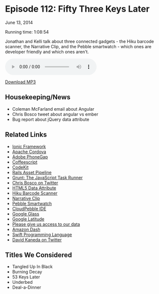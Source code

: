 Episode 112: Fifty Three Keys Later
====
June 13, 2014

Running time: 1:08:54

Jonathan and Kelli talk about three connected gadgets - the Hiku barcode scanner, the Narrative Clip, and the Pebble smartwatch - which ones are developer friendly and which ones aren't.

<audio preload="auto" controls>
    <source src="https://s3.amazonaws.com/nitch/Episode_112_Fifty_Three_Keys_Later.mp3" type="audio/mpeg" />
    <source src="https://s3.amazonaws.com/nitch/Episode_112_Fifty_Three_Keys_Later.ogg" type="audio/ogg" />
    Your browser does not support HTML5 audio. Please download the episode using the link below.
</audio>

[Download MP3](https://s3.amazonaws.com/nitch/Episode_112_Fifty_Three_Keys_Later.mp3 "Episode 112: Fifty Three Keys Later")

## Housekeeping/News

* Coleman McFarland email about Angular
* Chris Bosco tweet about angular vs ember
* Bug report about jQuery data attribute

## Related Links

* [Ionic Framework](http://ionicframework.com/ "Ionic: Advanced HTML5 Hybrid Mobile App Framework")
* [Apache Cordova](http://cordova.apache.org/ "Apache Cordova")
* [Adobe PhoneGap](http://phonegap.com/)
* [Coffeescript](http://coffeescript.org/ "CoffeeScript")
* [CodeKit](https://incident57.com/codekit/ "CodeKit: THE Mac App For Web Developers")
* [Rails Asset Pipeline](http://guides.rubyonrails.org/asset_pipeline.html "The Asset Pipeline — Ruby on Rails Guides")
* [Grunt: The JavaScript Task Runner](http://gruntjs.com/ "Grunt: The JavaScript Task Runner")
* [Chris Bosco on Twitter](https://twitter.com/cbsides)
* [HTML5 Data Attribute](http://html5doctor.com/html5-custom-data-attributes/)
* [Hiku Barcode Scanner](http://www.google.com/search?q=Hiku+Barcode+Scanner&btnI "Hiku Barcode Scanner - Google Search")
* [Narrative Clip](http://getnarrative.com/ "Narrative Clip – a wearable, automatic lifelogging camera")
* [Pebble Smartwatch](https://getpebble.com/ "Pebble Smartwatch | Smartwatch for iPhone &amp; Android")
* [CloudPebble IDE](https://cloudpebble.net/ "CloudPebble")
* [Google Glass](http://www.google.com/glass/start/ "")
* [Google Latitude](https://support.google.com/gmm/answer/3001634?hl=en "Latitude has been retired - Maps for mobile Help")
* [Please give us access to our data](https://twitter.com/jonathanstark/status/476728290770976768)
* [Amazon Dash](https://fresh.amazon.com/dash/ "Amazon Dash")
* [Swift Programming Language](https://developer.apple.com/swift/)
* [David Kaneda on Twitter](https://twitter.com/DavidKaneda)

## Titles We Considered

* Tangled Up In Black
* Burning Decay
* 53 Keys Later
* Underbed
* Deal-a-Dinner
